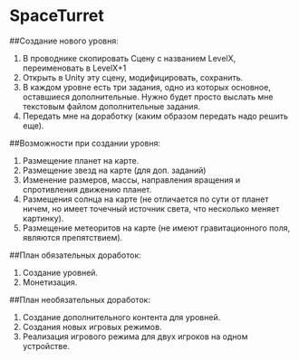 # SpaceTurret
##Создание нового уровня:
1. В проводнике скопировать Сцену с названием LevelX, переименовать в LevelX+1
2. Открыть в Unity эту сцену, модифицировать, сохранить.
3. В каждом уровне есть три задания, одно из которых основное, оставшиеся дополнительные. Нужно будет просто выслать мне текстовым файлом дополнительные задания.
4. Передать мне на доработку (каким образом передать надо решить еще).

##Возможности при создании уровня:
1. Размещение планет на карте.
2. Размещение звезд на карте (для доп. заданий)
3. Изменение размеров, массы, направления вращения и спротивления движению планет.
4. Размещения солнца на карте (не отличается по сути от планет ничем, но имеет точечный источник света, что несколько меняет картинку).
5. Размещение метеоритов на карте (не имеют гравитационного поля, являются препятствием).

##План обязательных доработок:
1. Создание уровней.
2. Монетизация.

##План необязательных доработок:
1. Создание дополнительного контента для уровней.
2. Создания новых игровых режимов.
3. Реализация игрового режима для двух игроков на одном устройстве.
